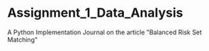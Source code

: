 # Assignment_1_Data_Analysis
A Python Implementation Journal on the article "Balanced Risk Set Matching"
